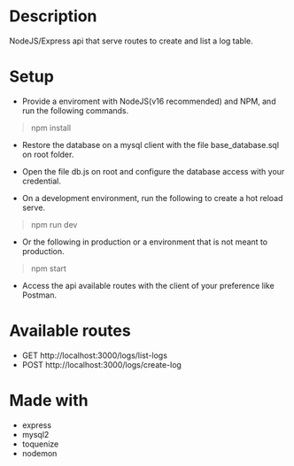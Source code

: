 # Description
NodeJS/Express api that serve routes to create and list a log table.

# Setup
- Provide a enviroment with NodeJS(v16 recommended) and NPM, and run the following commands.
> npm install

- Restore the database on a mysql client with the file base_database.sql on root folder.

- Open the file db.js on root and configure the database access with your credential.

- On a development environment, run the following to create a hot reload serve.
> npm run dev

- Or the following in production or a environment that is not meant to production.
> npm start

- Access the api available routes with the client of your preference like Postman.

# Available routes
- GET http://localhost:3000/logs/list-logs
- POST http://localhost:3000/logs/create-log

# Made with
- express
- mysql2
- toquenize
- nodemon